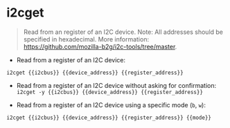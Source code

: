 # i2cget

> Read from an register of an I2C device.
> Note: All addresses should be specified in hexadecimal.
> More information: <https://github.com/mozilla-b2g/i2c-tools/tree/master>.

- Read from a register of an I2C device:

`i2cget {{i2cbus}} {{device_address}} {{register_address}}`

- Read from a register of an I2C device without asking for confirmation:
`i2cget -y {{i2cbus}} {{device_address}} {{register_address}}`

- Read from a register of an I2C device using a specific mode (`b`, `w`):

`i2cget {{i2cbus}} {{device_address}} {{register_address}} {{mode}}`

